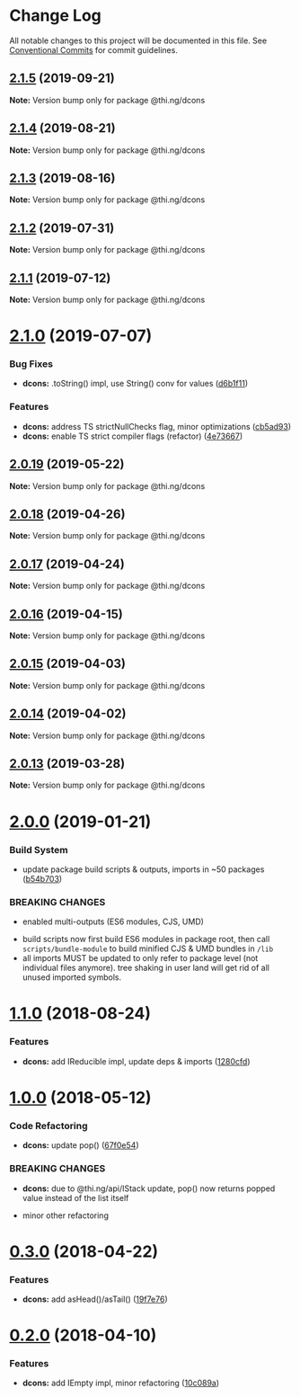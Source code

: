 # Change Log

All notable changes to this project will be documented in this file.
See [Conventional Commits](https://conventionalcommits.org) for commit guidelines.

## [2.1.5](https://github.com/thi-ng/umbrella/compare/@thi.ng/dcons@2.1.4...@thi.ng/dcons@2.1.5) (2019-09-21)

**Note:** Version bump only for package @thi.ng/dcons





## [2.1.4](https://github.com/thi-ng/umbrella/compare/@thi.ng/dcons@2.1.3...@thi.ng/dcons@2.1.4) (2019-08-21)

**Note:** Version bump only for package @thi.ng/dcons





## [2.1.3](https://github.com/thi-ng/umbrella/compare/@thi.ng/dcons@2.1.2...@thi.ng/dcons@2.1.3) (2019-08-16)

**Note:** Version bump only for package @thi.ng/dcons





## [2.1.2](https://github.com/thi-ng/umbrella/compare/@thi.ng/dcons@2.1.1...@thi.ng/dcons@2.1.2) (2019-07-31)

**Note:** Version bump only for package @thi.ng/dcons





## [2.1.1](https://github.com/thi-ng/umbrella/compare/@thi.ng/dcons@2.1.0...@thi.ng/dcons@2.1.1) (2019-07-12)

**Note:** Version bump only for package @thi.ng/dcons





# [2.1.0](https://github.com/thi-ng/umbrella/compare/@thi.ng/dcons@2.0.19...@thi.ng/dcons@2.1.0) (2019-07-07)


### Bug Fixes

* **dcons:** .toString() impl, use String() conv for values ([d6b1f11](https://github.com/thi-ng/umbrella/commit/d6b1f11))


### Features

* **dcons:** address TS strictNullChecks flag, minor optimizations ([cb5ad93](https://github.com/thi-ng/umbrella/commit/cb5ad93))
* **dcons:** enable TS strict compiler flags (refactor) ([4e73667](https://github.com/thi-ng/umbrella/commit/4e73667))





## [2.0.19](https://github.com/thi-ng/umbrella/compare/@thi.ng/dcons@2.0.18...@thi.ng/dcons@2.0.19) (2019-05-22)

**Note:** Version bump only for package @thi.ng/dcons





## [2.0.18](https://github.com/thi-ng/umbrella/compare/@thi.ng/dcons@2.0.17...@thi.ng/dcons@2.0.18) (2019-04-26)

**Note:** Version bump only for package @thi.ng/dcons





## [2.0.17](https://github.com/thi-ng/umbrella/compare/@thi.ng/dcons@2.0.16...@thi.ng/dcons@2.0.17) (2019-04-24)

**Note:** Version bump only for package @thi.ng/dcons





## [2.0.16](https://github.com/thi-ng/umbrella/compare/@thi.ng/dcons@2.0.15...@thi.ng/dcons@2.0.16) (2019-04-15)

**Note:** Version bump only for package @thi.ng/dcons





## [2.0.15](https://github.com/thi-ng/umbrella/compare/@thi.ng/dcons@2.0.14...@thi.ng/dcons@2.0.15) (2019-04-03)

**Note:** Version bump only for package @thi.ng/dcons





## [2.0.14](https://github.com/thi-ng/umbrella/compare/@thi.ng/dcons@2.0.13...@thi.ng/dcons@2.0.14) (2019-04-02)

**Note:** Version bump only for package @thi.ng/dcons





## [2.0.13](https://github.com/thi-ng/umbrella/compare/@thi.ng/dcons@2.0.12...@thi.ng/dcons@2.0.13) (2019-03-28)

**Note:** Version bump only for package @thi.ng/dcons







# [2.0.0](https://github.com/thi-ng/umbrella/compare/@thi.ng/dcons@1.1.23...@thi.ng/dcons@2.0.0) (2019-01-21)


### Build System

* update package build scripts & outputs, imports in ~50 packages ([b54b703](https://github.com/thi-ng/umbrella/commit/b54b703))


### BREAKING CHANGES

* enabled multi-outputs (ES6 modules, CJS, UMD)

- build scripts now first build ES6 modules in package root, then call
  `scripts/bundle-module` to build minified CJS & UMD bundles in `/lib`
- all imports MUST be updated to only refer to package level
  (not individual files anymore). tree shaking in user land will get rid of
  all unused imported symbols.


<a name="1.1.0"></a>
# [1.1.0](https://github.com/thi-ng/umbrella/compare/@thi.ng/dcons@1.0.7...@thi.ng/dcons@1.1.0) (2018-08-24)


### Features

* **dcons:** add IReducible impl, update deps & imports ([1280cfd](https://github.com/thi-ng/umbrella/commit/1280cfd))


<a name="1.0.0"></a>
# [1.0.0](https://github.com/thi-ng/umbrella/compare/@thi.ng/dcons@0.3.6...@thi.ng/dcons@1.0.0) (2018-05-12)


### Code Refactoring

* **dcons:** update pop() ([67f0e54](https://github.com/thi-ng/umbrella/commit/67f0e54))


### BREAKING CHANGES

* **dcons:** due to @thi.ng/api/IStack update, pop() now returns
popped value instead of the list itself

- minor other refactoring


<a name="0.3.0"></a>
# [0.3.0](https://github.com/thi-ng/umbrella/compare/@thi.ng/dcons@0.2.0...@thi.ng/dcons@0.3.0) (2018-04-22)


### Features

* **dcons:** add asHead()/asTail() ([19f7e76](https://github.com/thi-ng/umbrella/commit/19f7e76))


<a name="0.2.0"></a>
# [0.2.0](https://github.com/thi-ng/umbrella/compare/@thi.ng/dcons@0.1.19...@thi.ng/dcons@0.2.0) (2018-04-10)


### Features

* **dcons:** add IEmpty impl, minor refactoring ([10c089a](https://github.com/thi-ng/umbrella/commit/10c089a))
